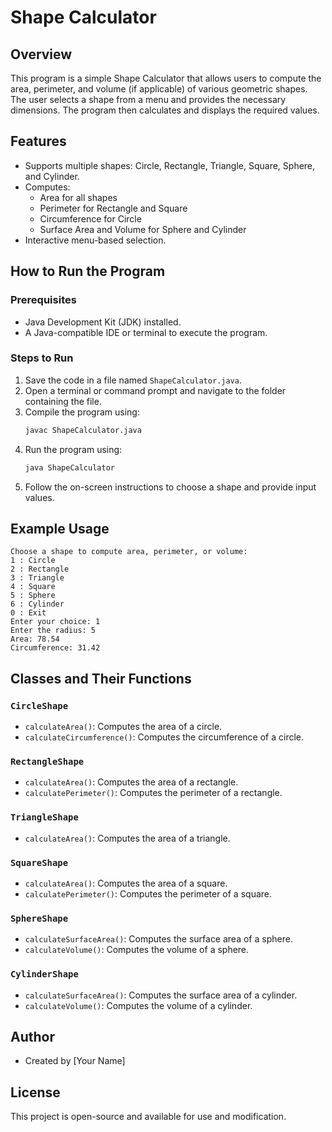 # Shape Calculator

## Overview
This program is a simple Shape Calculator that allows users to compute the area, perimeter, and volume (if applicable) of various geometric shapes. The user selects a shape from a menu and provides the necessary dimensions. The program then calculates and displays the required values.

## Features
- Supports multiple shapes: Circle, Rectangle, Triangle, Square, Sphere, and Cylinder.
- Computes:
  - Area for all shapes
  - Perimeter for Rectangle and Square
  - Circumference for Circle
  - Surface Area and Volume for Sphere and Cylinder
- Interactive menu-based selection.

## How to Run the Program
### Prerequisites
- Java Development Kit (JDK) installed.
- A Java-compatible IDE or terminal to execute the program.

### Steps to Run
1. Save the code in a file named `ShapeCalculator.java`.
2. Open a terminal or command prompt and navigate to the folder containing the file.
3. Compile the program using:
   ```sh
   javac ShapeCalculator.java
   ```
4. Run the program using:
   ```sh
   java ShapeCalculator
   ```
5. Follow the on-screen instructions to choose a shape and provide input values.

## Example Usage
```
Choose a shape to compute area, perimeter, or volume:
1 : Circle
2 : Rectangle
3 : Triangle
4 : Square
5 : Sphere
6 : Cylinder
0 : Exit
Enter your choice: 1
Enter the radius: 5
Area: 78.54
Circumference: 31.42
```

## Classes and Their Functions
### `CircleShape`
- `calculateArea()`: Computes the area of a circle.
- `calculateCircumference()`: Computes the circumference of a circle.

### `RectangleShape`
- `calculateArea()`: Computes the area of a rectangle.
- `calculatePerimeter()`: Computes the perimeter of a rectangle.

### `TriangleShape`
- `calculateArea()`: Computes the area of a triangle.

### `SquareShape`
- `calculateArea()`: Computes the area of a square.
- `calculatePerimeter()`: Computes the perimeter of a square.

### `SphereShape`
- `calculateSurfaceArea()`: Computes the surface area of a sphere.
- `calculateVolume()`: Computes the volume of a sphere.

### `CylinderShape`
- `calculateSurfaceArea()`: Computes the surface area of a cylinder.
- `calculateVolume()`: Computes the volume of a cylinder.

## Author
- Created by [Your Name]

## License
This project is open-source and available for use and modification.